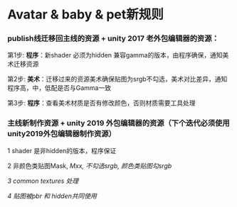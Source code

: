 # Avatar & baby & pet新规则

### publish线迁移回主线的资源 + unity 2017 老外包编辑器的资源：

第1步:  **程序**：新shader 必须为hidden 兼容gamma的版本，由程序确保，通知美术迁移资源

第2步:  **美术**：迁移过来的资源美术确保贴图为srgb不勾选，美术对比差异，通知程序高，中，低配是否与Gamma一致

第3步: **程序**：查看美术材质是否有修改颜色，否则材质需要工具处理

### 主线新制作资源 + unity 2019 外包编辑器的资源（下个迭代必须使用unity2019外包编辑器制作资源）

1 shader 是非hidden的版本，程序保证

2 非颜色类贴图Mask, _Mxx, 不勾选srgb,  颜色类贴图勾srgb_

_3  common textures 处理_

_4 贴图被pbr 和 hidden共同使用_









